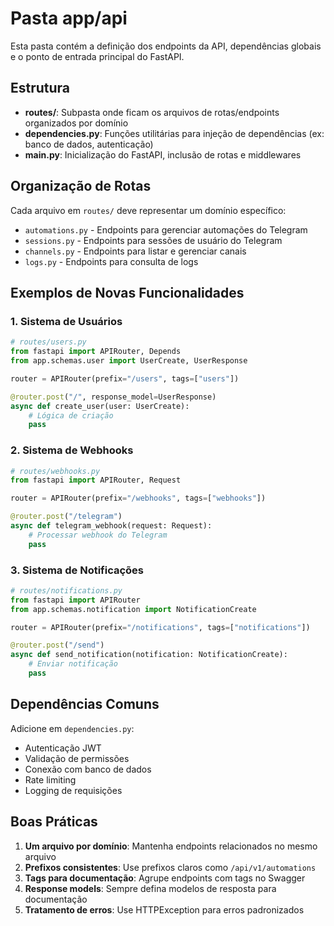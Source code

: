 # Pasta app/api

Esta pasta contém a definição dos endpoints da API, dependências globais e o ponto de entrada principal do FastAPI.

## Estrutura
- **routes/**: Subpasta onde ficam os arquivos de rotas/endpoints organizados por domínio
- **dependencies.py**: Funções utilitárias para injeção de dependências (ex: banco de dados, autenticação)
- **main.py**: Inicialização do FastAPI, inclusão de rotas e middlewares

## Organização de Rotas
Cada arquivo em `routes/` deve representar um domínio específico:
- `automations.py` - Endpoints para gerenciar automações do Telegram
- `sessions.py` - Endpoints para sessões de usuário do Telegram
- `channels.py` - Endpoints para listar e gerenciar canais
- `logs.py` - Endpoints para consulta de logs

## Exemplos de Novas Funcionalidades

### 1. Sistema de Usuários
```python
# routes/users.py
from fastapi import APIRouter, Depends
from app.schemas.user import UserCreate, UserResponse

router = APIRouter(prefix="/users", tags=["users"])

@router.post("/", response_model=UserResponse)
async def create_user(user: UserCreate):
    # Lógica de criação
    pass
```

### 2. Sistema de Webhooks
```python
# routes/webhooks.py
from fastapi import APIRouter, Request

router = APIRouter(prefix="/webhooks", tags=["webhooks"])

@router.post("/telegram")
async def telegram_webhook(request: Request):
    # Processar webhook do Telegram
    pass
```

### 3. Sistema de Notificações
```python
# routes/notifications.py
from fastapi import APIRouter
from app.schemas.notification import NotificationCreate

router = APIRouter(prefix="/notifications", tags=["notifications"])

@router.post("/send")
async def send_notification(notification: NotificationCreate):
    # Enviar notificação
    pass
```

## Dependências Comuns
Adicione em `dependencies.py`:
- Autenticação JWT
- Validação de permissões
- Conexão com banco de dados
- Rate limiting
- Logging de requisições

## Boas Práticas
1. **Um arquivo por domínio**: Mantenha endpoints relacionados no mesmo arquivo
2. **Prefixos consistentes**: Use prefixos claros como `/api/v1/automations`
3. **Tags para documentação**: Agrupe endpoints com tags no Swagger
4. **Response models**: Sempre defina modelos de resposta para documentação
5. **Tratamento de erros**: Use HTTPException para erros padronizados
